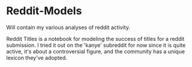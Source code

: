 # Reddit-Models

Will contain my various analyses of reddit activity. 

Reddit Titles is a notebook for modeling the success of titles for a reddit submission.
I tried it out on the 'kanye' subreddit for now since it is quite active, it's about a controversial figure, and the community has a unique lexicon they've adopted. 
